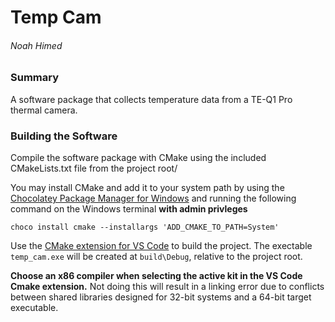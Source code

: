 # Temp Cam

###### Noah Himed

### Summary

A software package that collects temperature data from a TE-Q1 Pro thermal camera.

### Building the Software

Compile the software package with CMake using the included CMakeLists.txt file
from the project root/

You may install CMake and add it to your system path by using the
[Chocolatey Package Manager for Windows](https://chocolatey.org/) and running
the following command on the Windows terminal **with admin privleges**
```
choco install cmake --installargs 'ADD_CMAKE_TO_PATH=System'
```

Use the [CMake extension for VS Code](https://code.visualstudio.com/docs/cpp/cmake-linux) to build the project. The exectable
`temp_cam.exe` will be created at `build\Debug`, relative to the project root.

**Choose an x86 compiler when selecting the active kit in the VS Code Cmake
extension.** Not doing this will result in a linking error due to conflicts
between shared libraries designed for 32-bit systems and a 64-bit target
executable.